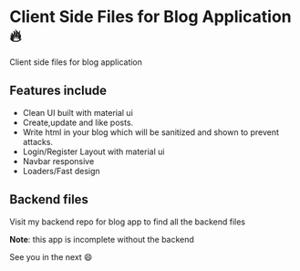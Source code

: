 # Client Side Files for Blog Application 🔥

Client side files for blog application

## Features include 

- Clean UI built with material ui
- Create,update and like posts.
- Write html in your blog which will be sanitized and shown to prevent attacks.
- Login/Register Layout with material ui
- Navbar responsive
- Loaders/Fast design

## Backend files 

Visit my backend repo for blog app to find all the backend files

**Note**: this app is incomplete without the backend

See you in the next :smile:


